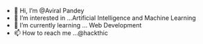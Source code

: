- 👋 Hi, I’m @Aviral Pandey
- 👀 I’m interested in ...Artificial Intelligence and Machine Learning 
- 🌱 I’m currently learning ... Web Development 
- 📫 How to reach me ...@hackthic 

<!---
aviral2105-crypto/aviral2105-crypto is a ✨ special ✨ repository because its `README.md` (this file) appears on your GitHub profile.
You can click the Preview link to take a look at your changes.
--->

